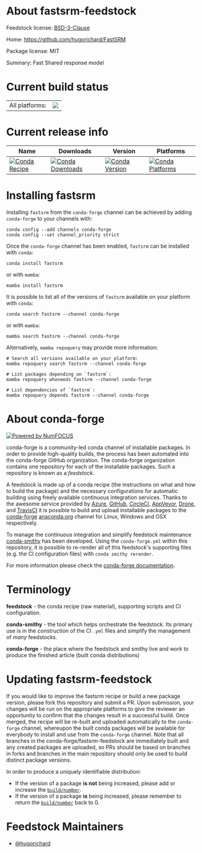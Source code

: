 About fastsrm-feedstock
=======================

Feedstock license: [BSD-3-Clause](https://github.com/conda-forge/fastsrm-feedstock/blob/main/LICENSE.txt)

Home: https://github.com/hugorichard/FastSRM

Package license: MIT

Summary: Fast Shared response model

Current build status
====================


<table><tr><td>All platforms:</td>
    <td>
      <a href="https://dev.azure.com/conda-forge/feedstock-builds/_build/latest?definitionId=11110&branchName=main">
        <img src="https://dev.azure.com/conda-forge/feedstock-builds/_apis/build/status/fastsrm-feedstock?branchName=main">
      </a>
    </td>
  </tr>
</table>

Current release info
====================

| Name | Downloads | Version | Platforms |
| --- | --- | --- | --- |
| [![Conda Recipe](https://img.shields.io/badge/recipe-fastsrm-green.svg)](https://anaconda.org/conda-forge/fastsrm) | [![Conda Downloads](https://img.shields.io/conda/dn/conda-forge/fastsrm.svg)](https://anaconda.org/conda-forge/fastsrm) | [![Conda Version](https://img.shields.io/conda/vn/conda-forge/fastsrm.svg)](https://anaconda.org/conda-forge/fastsrm) | [![Conda Platforms](https://img.shields.io/conda/pn/conda-forge/fastsrm.svg)](https://anaconda.org/conda-forge/fastsrm) |

Installing fastsrm
==================

Installing `fastsrm` from the `conda-forge` channel can be achieved by adding `conda-forge` to your channels with:

```
conda config --add channels conda-forge
conda config --set channel_priority strict
```

Once the `conda-forge` channel has been enabled, `fastsrm` can be installed with `conda`:

```
conda install fastsrm
```

or with `mamba`:

```
mamba install fastsrm
```

It is possible to list all of the versions of `fastsrm` available on your platform with `conda`:

```
conda search fastsrm --channel conda-forge
```

or with `mamba`:

```
mamba search fastsrm --channel conda-forge
```

Alternatively, `mamba repoquery` may provide more information:

```
# Search all versions available on your platform:
mamba repoquery search fastsrm --channel conda-forge

# List packages depending on `fastsrm`:
mamba repoquery whoneeds fastsrm --channel conda-forge

# List dependencies of `fastsrm`:
mamba repoquery depends fastsrm --channel conda-forge
```


About conda-forge
=================

[![Powered by
NumFOCUS](https://img.shields.io/badge/powered%20by-NumFOCUS-orange.svg?style=flat&colorA=E1523D&colorB=007D8A)](https://numfocus.org)

conda-forge is a community-led conda channel of installable packages.
In order to provide high-quality builds, the process has been automated into the
conda-forge GitHub organization. The conda-forge organization contains one repository
for each of the installable packages. Such a repository is known as a *feedstock*.

A feedstock is made up of a conda recipe (the instructions on what and how to build
the package) and the necessary configurations for automatic building using freely
available continuous integration services. Thanks to the awesome service provided by
[Azure](https://azure.microsoft.com/en-us/services/devops/), [GitHub](https://github.com/),
[CircleCI](https://circleci.com/), [AppVeyor](https://www.appveyor.com/),
[Drone](https://cloud.drone.io/welcome), and [TravisCI](https://travis-ci.com/)
it is possible to build and upload installable packages to the
[conda-forge](https://anaconda.org/conda-forge) [anaconda.org](https://anaconda.org/)
channel for Linux, Windows and OSX respectively.

To manage the continuous integration and simplify feedstock maintenance
[conda-smithy](https://github.com/conda-forge/conda-smithy) has been developed.
Using the ``conda-forge.yml`` within this repository, it is possible to re-render all of
this feedstock's supporting files (e.g. the CI configuration files) with ``conda smithy rerender``.

For more information please check the [conda-forge documentation](https://conda-forge.org/docs/).

Terminology
===========

**feedstock** - the conda recipe (raw material), supporting scripts and CI configuration.

**conda-smithy** - the tool which helps orchestrate the feedstock.
                   Its primary use is in the construction of the CI ``.yml`` files
                   and simplify the management of *many* feedstocks.

**conda-forge** - the place where the feedstock and smithy live and work to
                  produce the finished article (built conda distributions)


Updating fastsrm-feedstock
==========================

If you would like to improve the fastsrm recipe or build a new
package version, please fork this repository and submit a PR. Upon submission,
your changes will be run on the appropriate platforms to give the reviewer an
opportunity to confirm that the changes result in a successful build. Once
merged, the recipe will be re-built and uploaded automatically to the
`conda-forge` channel, whereupon the built conda packages will be available for
everybody to install and use from the `conda-forge` channel.
Note that all branches in the conda-forge/fastsrm-feedstock are
immediately built and any created packages are uploaded, so PRs should be based
on branches in forks and branches in the main repository should only be used to
build distinct package versions.

In order to produce a uniquely identifiable distribution:
 * If the version of a package **is not** being increased, please add or increase
   the [``build/number``](https://docs.conda.io/projects/conda-build/en/latest/resources/define-metadata.html#build-number-and-string).
 * If the version of a package **is** being increased, please remember to return
   the [``build/number``](https://docs.conda.io/projects/conda-build/en/latest/resources/define-metadata.html#build-number-and-string)
   back to 0.

Feedstock Maintainers
=====================

* [@hugorichard](https://github.com/hugorichard/)

